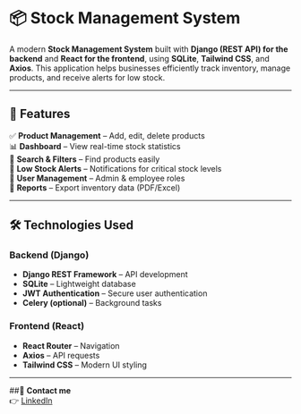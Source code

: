 # 📦 Stock Management System

A modern **Stock Management System** built with **Django (REST API) for the backend** and **React for the frontend**, using **SQLite**, **Tailwind CSS**, and **Axios**. This application helps businesses efficiently track inventory, manage products, and receive alerts for low stock.

---

## 🚀 Features

✅ **Product Management** – Add, edit, delete products  
📊 **Dashboard** – View real-time stock statistics  
🔎 **Search & Filters** – Find products easily  
🔔 **Low Stock Alerts** – Notifications for critical stock levels  
👥 **User Management** – Admin & employee roles  
📄 **Reports** – Export inventory data (PDF/Excel)  

---

## 🛠️ Technologies Used

### **Backend (Django)**
- **Django REST Framework** – API development  
- **SQLite** – Lightweight database  
- **JWT Authentication** – Secure user authentication  
- **Celery (optional)** – Background tasks  

### **Frontend (React)**
- **React Router** – Navigation  
- **Axios** – API requests  
- **Tailwind CSS** – Modern UI styling  

---


##🔗 **Contact me**  
👉 [LinkedIn](https://www.linkedin.com/in/mehdi-dinari-b0487a2a9/)  

